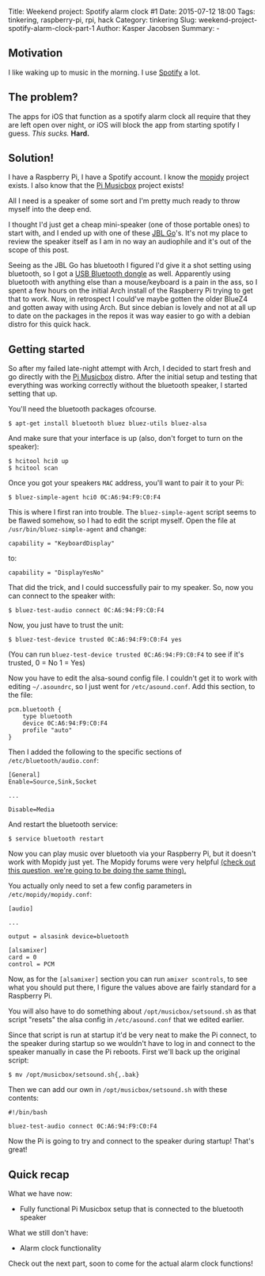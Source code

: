 Title: Weekend project: Spotify alarm clock #1
Date: 2015-07-12 18:00
Tags: tinkering, raspberry-pi, rpi, hack
Category: tinkering
Slug: weekend-project-spotify-alarm-clock-part-1
Author: Kasper Jacobsen
Summary: -

## Motivation

I like waking up to music in the morning. I use [Spotify][1] a lot.

## The problem?

The apps for iOS that function as a spotify alarm clock all require that they
are left open over night, or iOS will block the app from starting spotify I
guess. *This sucks.* **Hard.**

## Solution!

I have a Raspberry Pi, I have a Spotify account. I know the [mopidy][2] project
exists. I also know that the [Pi Musicbox][3] project exists!

All I need is a speaker of some sort and I'm pretty much ready to throw myself
into the deep end.

I thought I'd just get a cheap mini-speaker (one of those portable ones) to
start with, and I ended up with one of these [JBL Go][4]'s. It's not my place
to review the speaker itself as I am in no way an audiophile and it's out of
the scope of this post.

Seeing as the JBL Go has bluetooth I figured I'd give it a shot setting using
bluetooth, so I got a [USB Bluetooth dongle][5] as well. Apparently using
bluetooth with anything else than a mouse/keyboard is a pain in the ass, so I
spent a few hours on the initial Arch install of the Raspberry Pi trying to get
that to work. Now, in retrospect I could've maybe gotten the older BlueZ4 and
gotten away with using Arch. But since debian is lovely and not at all up to
date on the packages in the repos it was way easier to go with a debian distro
for this quick hack.

## Getting started

So after my failed late-night attempt with Arch, I decided to start fresh and
go directly with the [Pi Musicbox][3] distro. After the initial setup and
testing that everything was working correctly without the bluetooth speaker, I
started setting that up.

You'll need the bluetooth packages ofcourse.

    $ apt-get install bluetooth bluez bluez-utils bluez-alsa

And make sure that your interface is up (also, don't forget to turn on the
speaker):

    $ hcitool hci0 up
    $ hcitool scan

Once you got your speakers `MAC` address, you'll want to pair it to your Pi:

    $ bluez-simple-agent hci0 0C:A6:94:F9:C0:F4

This is where I first ran into trouble. The `bluez-simple-agent` script seems
to be flawed somehow, so I had to edit the script myself. Open the file at
`/usr/bin/bluez-simple-agent` and change:

    capability = "KeyboardDisplay"

to:

    capability = "DisplayYesNo"

That did the trick, and I could successfully pair to my speaker. So, now you
can connect to the speaker with:

    $ bluez-test-audio connect 0C:A6:94:F9:C0:F4


Now, you just have to trust the unit:

    $ bluez-test-device trusted 0C:A6:94:F9:C0:F4 yes

(You can run `bluez-test-device trusted 0C:A6:94:F9:C0:F4` to see if it's
trusted, 0 = No 1 = Yes)

Now you have to edit the alsa-sound config file. I couldn't get it to work with
editing `~/.asoundrc`, so I just went for `/etc/asound.conf`. Add this section,
to the file:

    pcm.bluetooth {
        type bluetooth
        device 0C:A6:94:F9:C0:F4
        profile "auto"
    }

Then I added the following to the specific sections of
`/etc/bluetooth/audio.conf`:

    [General]
    Enable=Source,Sink,Socket

    ...

    Disable=Media

And restart the bluetooth service:

    $ service bluetooth restart

Now you can play music over bluetooth via your Raspberry Pi, but it doesn't
work with Mopidy just yet. The Mopidy forums were very helpful
[(check out this question, we're going to be doing the same thing).][6]

You actually only need to set a few config parameters in
`/etc/mopidy/mopidy.conf`:

    [audio]

    ...

    output = alsasink device=bluetooth

    [alsamixer]
    card = 0
    control = PCM

Now, as for the `[alsamixer]` section you can run `amixer scontrols`, to see
what you should put there, I figure the values above are fairly standard for a
Raspberry Pi.

You will also have to do something about `/opt/musicbox/setsound.sh` as that
script "resets" the alsa config in `/etc/asound.conf` that we edited earlier.

Since that script is run at startup it'd be very neat to make the Pi connect,
to the speaker during startup so we wouldn't have to log in and connect to the
speaker manually in case the Pi reboots. First we'll back up the original
script:

    $ mv /opt/musicbox/setsound.sh{,.bak}

Then we can add our own in `/opt/musicbox/setsound.sh` with these contents:

    #!/bin/bash

    bluez-test-audio connect 0C:A6:94:F9:C0:F4

Now the Pi is going to try and connect to the speaker during startup! That's
great!

## Quick recap

What we have now:

* Fully functional Pi Musicbox setup that is connected to the bluetooth speaker

What we still don't have:

* Alarm clock functionality

Check out the next part, soon to come for the actual alarm clock functions!

[1]: https://spotify.com/
[2]: https://mopidy.com/
[3]: http://www.pimusicbox.com/
[4]: http://eu.jbl.com/jbl_product_detail_eu/jbl-go-black.html
[5]: http://www.belkin.com/us/p/P-F8T065/
[6]: https://discuss.mopidy.com/t/howto-connect-musicbox-to-bluetooth/697/6
